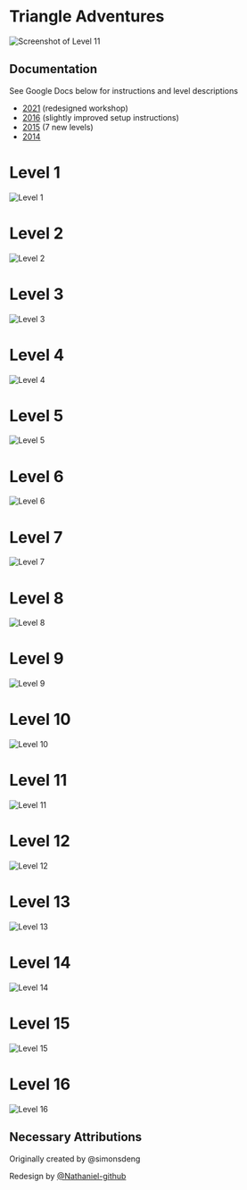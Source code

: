 # Triangle Adventures
![Screenshot of Level 11](screenshot.png)

## Documentation
See Google Docs below for instructions and level descriptions
- [2021](https://docs.google.com/document/d/1FG13jInI48Gbv16kzwx2JGhG4sP78v1Z6rV9RUhsU0g/edit?usp=sharing) (redesigned workshop)
- [2016](https://docs.google.com/document/d/148YPE3BfHraodP8QLZ3l9CU2zzM-DnJxIQT11XI43_U/edit) (slightly improved setup instructions)
- [2015](https://docs.google.com/document/d/17EF3F6_bst7ZKKJZHsAR3XGQPRCnl2taZ4nDJbNXzz4/edit) (7 new levels)
- [2014](https://docs.google.com/document/d/1DcyS4cFaYr-ziecmJnTuvDTBrd-YFI42GRTYFmsso08/edit)

# Level 1
![Level 1](./levels/Level1.png)

# Level 2
![Level 2](./levels/Level2.png)

# Level 3
![Level 3](./levels/Level3.png)

# Level 4
![Level 4](./levels/Level4.png)

# Level 5
![Level 5](./levels/Level5.png)

# Level 6
![Level 6](./levels/Level6.png)

# Level 7
![Level 7](levels/Level7.png)

# Level 8
![Level 8](./levels/Level8.png)

# Level 9
![Level 9](./levels/Level9.png)

# Level 10
![Level 10](./levels/Level10.png)

# Level 11
![Level 11](./levels/Level11.png)

# Level 12
![Level 12](./levels/Level12.png)

# Level 13
![Level 13](./levels/Level13.png)

# Level 14
![Level 14](./levels/Level14.png)

# Level 15
![Level 15](./levels/Level15.png)

# Level 16
![Level 16](./levels/Level16.png)

## Necessary Attributions
Originally created by @simonsdeng

Redesign by [@Nathaniel-github](https://github.com/Nathaniel-github)
